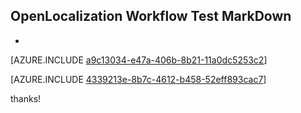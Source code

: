 ## OpenLocalization Workflow Test MarkDown
* 

[AZURE.INCLUDE [a9c13034-e47a-406b-8b21-11a0dc5253c2](calleeMd1.md)]



[AZURE.INCLUDE [4339213e-8b7c-4612-b458-52eff893cac7](calleeMd2.md)]

 
thanks!